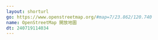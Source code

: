 ```yaml
---
layout: shorturl
go: https://www.openstreetmap.org/#map=7/23.862/120.740
name: OpenStreetMap 開放地圖
dt: 240719114034
---
```


